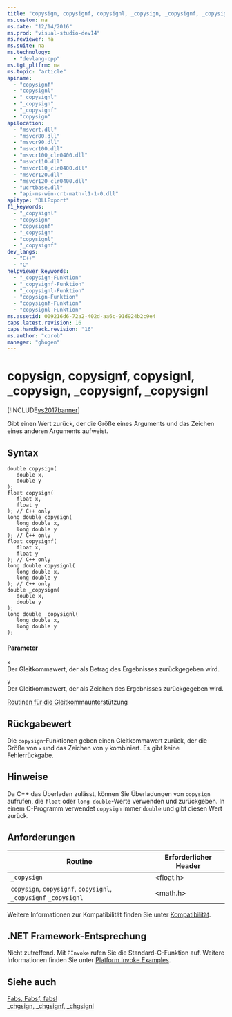 ```yaml
---
title: "copysign, copysignf, copysignl, _copysign, _copysignf, _copysignl"
ms.custom: na
ms.date: "12/14/2016"
ms.prod: "visual-studio-dev14"
ms.reviewer: na
ms.suite: na
ms.technology: 
  - "devlang-cpp"
ms.tgt_pltfrm: na
ms.topic: "article"
apiname: 
  - "copysignf"
  - "copysignl"
  - "_copysignl"
  - "_copysign"
  - "_copysignf"
  - "copysign"
apilocation: 
  - "msvcrt.dll"
  - "msvcr80.dll"
  - "msvcr90.dll"
  - "msvcr100.dll"
  - "msvcr100_clr0400.dll"
  - "msvcr110.dll"
  - "msvcr110_clr0400.dll"
  - "msvcr120.dll"
  - "msvcr120_clr0400.dll"
  - "ucrtbase.dll"
  - "api-ms-win-crt-math-l1-1-0.dll"
apitype: "DLLExport"
f1_keywords: 
  - "_copysignl"
  - "copysign"
  - "copysignf"
  - "_copysign"
  - "copysignl"
  - "_copysignf"
dev_langs: 
  - "C++"
  - "C"
helpviewer_keywords: 
  - "_copysign-Funktion"
  - "_copysignf-Funktion"
  - "_copysignl-Funktion"
  - "copysign-Funktion"
  - "copysignf-Funktion"
  - "copysignl-Funktion"
ms.assetid: 009216d6-72a2-402d-aa6c-91d924b2c9e4
caps.latest.revision: 16
caps.handback.revision: "16"
ms.author: "corob"
manager: "ghogen"
---
```

# copysign, copysignf, copysignl, _copysign, _copysignf, _copysignl
[!INCLUDE[vs2017banner](../../assembler/inline/includes/vs2017banner.md)]

Gibt einen Wert zurück, der die Größe eines Arguments und das Zeichen eines anderen Arguments aufweist.  
  
## Syntax  
  
```  
double copysign(   
   double x,  
   double y   
);  
float copysign(   
   float x,  
   float y   
); // C++ only  
long double copysign(   
   long double x,  
   long double y   
); // C++ only  
float copysignf(   
   float x,  
   float y   
); // C++ only  
long double copysignl(   
   long double x,  
   long double y   
); // C++ only  
double _copysign(   
   double x,  
   double y   
);  
long double _copysignl(   
   long double x,  
   long double y   
);  
```  
  
#### Parameter  
 `x`  
 Der Gleitkommawert, der als Betrag des Ergebnisses zurückgegeben wird.  
  
 `y`  
 Der Gleitkommawert, der als Zeichen des Ergebnisses zurückgegeben wird.  
  
 [Routinen für die Gleitkommaunterstützung](../../c-runtime-library/floating-point-support.md)  
  
## Rückgabewert  
 Die `copysign`\-Funktionen geben einen Gleitkommawert zurück, der die Größe von `x` und das Zeichen von `y` kombiniert.  Es gibt keine Fehlerrückgabe.  
  
## Hinweise  
 Da C\+\+ das Überladen zulässt, können Sie Überladungen von `copysign` aufrufen, die `float` oder `long double`\-Werte verwenden und zurückgeben.  In einem C\-Programm verwendet `copysign` immer `double` und gibt diesen Wert zurück.  
  
## Anforderungen  
  
|Routine|Erforderlicher Header|  
|-------------|---------------------------|  
|`_copysign`|\<float.h\>|  
|`copysign`, `copysignf`, `copysignl`, `_copysignf` `_copysignl`|\<math.h\>|  
  
 Weitere Informationen zur Kompatibilität finden Sie unter [Kompatibilität](../../c-runtime-library/compatibility.md).  
  
## .NET Framework-Entsprechung  
 Nicht zutreffend. Mit `PInvoke` rufen Sie die Standard\-C\-Funktion auf. Weitere Informationen finden Sie unter [Platform Invoke Examples](../Topic/Platform%20Invoke%20Examples.md).  
  
## Siehe auch  
 [Fabs, Fabsf, fabsl](../../c-runtime-library/reference/fabs-fabsf-fabsl.md)   
 [\_chgsign, \_chgsignf, \_chgsignl](../../c-runtime-library/reference/chgsign-chgsignf-chgsignl.md)